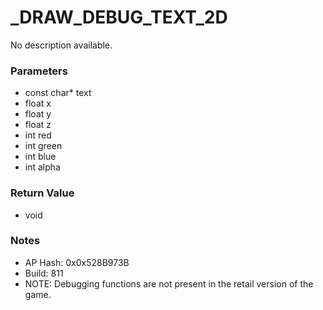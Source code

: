 # _DRAW_DEBUG_TEXT_2D

No description available.

### Parameters
* const char* text
* float x
* float y
* float z
* int red
* int green
* int blue
* int alpha

### Return Value
* void

### Notes
* AP Hash: 0x0x528B973B
* Build: 811
* NOTE: Debugging functions are not present in the retail version of the game.

